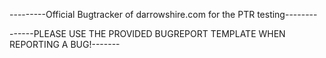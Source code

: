 


---------Official Bugtracker of darrowshire.com for the PTR testing--------



------PLEASE USE THE PROVIDED BUGREPORT TEMPLATE WHEN REPORTING A BUG!-------
